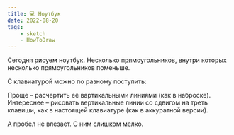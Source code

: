 ```yaml
---
title: 💻 Ноутбук
date: 2022-08-20
tags:
    - sketch
    - HowToDraw
---
```


Сегодня рисуем ноутбук. Несколько прямоугольников, внутри которых несколько прямоугольников поменьше.

С клавиатурой можно по разному поступить:

Проще – расчертить её вартикальными линиями (как в наброске). Интереснее – рисовать вертикальные линии со сдвигом на треть клавиши, как в настоящей клавиатуре (как в аккуратной версии).

А пробел не влезает. С ним слишком мелко.
